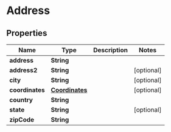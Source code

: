 

# Address


## Properties

| Name | Type | Description | Notes |
|------------ | ------------- | ------------- | -------------|
|**address** | **String** |  |  |
|**address2** | **String** |  |  [optional] |
|**city** | **String** |  |  [optional] |
|**coordinates** | [**Coordinates**](Coordinates.md) |  |  [optional] |
|**country** | **String** |  |  |
|**state** | **String** |  |  [optional] |
|**zipCode** | **String** |  |  |



